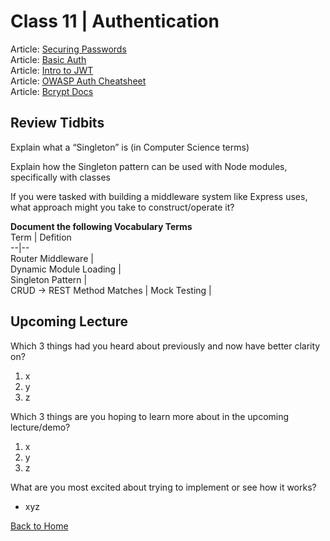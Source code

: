 # Class 11 \| Authentication
Article: [Securing Passwords](https://thehackernews.com/2014/04/securing-passwords-with-bcrypt-hashing.html)       
Article: [Basic Auth](https://en.wikipedia.org/wiki/Basic_access_authentication)    
Article: [Intro to JWT](https://jwt.io/introduction/)     
Article: [OWASP Auth Cheatsheet](https://www.owasp.org/index.php/Authentication_Cheat_Sheet)    
Article: [Bcrypt Docs](https://www.npmjs.com/package/bcrypt)    


## Review Tidbits

Explain what a “Singleton” is (in Computer Science terms)


Explain how the Singleton pattern can be used with Node modules, specifically with classes


If you were tasked with building a middleware system like Express uses, what approach might you take to construct/operate it?


**Document the following Vocabulary Terms**  
Term | Defition  
--|--  
Router Middleware |   
Dynamic Module Loading |  
Singleton Pattern |  
CRUD -> REST Method Matches | 
Mock Testing |  



## Upcoming Lecture

Which 3 things had you heard about previously and now have better clarity on?
  1) x
  2) y
  3) z

Which 3 things are you hoping to learn more about in the upcoming lecture/demo?
  1) x
  2) y
  3) z

What are you most excited about trying to implement or see how it works?
   - xyz


[Back to Home](README.md)